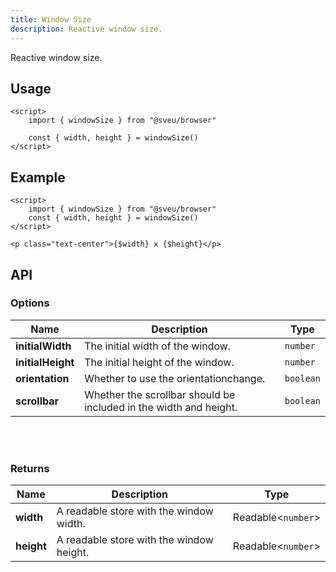 ```yaml
---
title: Window Size
description: Reactive window size.
---
```


<script>
    import Meta from "$components/meta.svelte"
</script>

<Meta />

Reactive window size.

## Usage

```svelte
<script>
    import { windowSize } from "@sveu/browser"

    const { width, height } = windowSize()
</script>
```

## Example

```svelte live ln
<script>
    import { windowSize } from "@sveu/browser"
    const { width, height } = windowSize()
</script>

<p class="text-center">{$width} x {$height}</p>
```

## API

### Options

| Name              | Description                                                       | Type          |
| ----------------- | ----------------------------------------------------------------- | ------------- |
| **initialWidth**  | The initial width of the window.                                  | `number`      |
| **initialHeight** | The initial height of the window.                                 | `number`      |
| **orientation**   | Whether to use the orientationchange.                             | `boolean`     |
| **scrollbar**     | Whether the scrollbar should be included in the width and height. | `boolean`     |

<br/>
<br/>

### Returns

| Name        | Description                              | Type                          |
| ----------- | ---------------------------------------- | ----------------------------- |
| **width**   | A readable store with the window width.  |  Readable<`number`>           |
| **height**  | A readable store with the window height. |  Readable<`number`>           |
